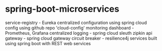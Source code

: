 # spring-boot-microservices

service-registry - Eureka
centralized configuration using spring cloud config using github repo 'cloud-config'
monitoring dashboard - Prometheus, Grafana
centralized logging - spring cloud sleuth zipkin
api gateway - spring cloud gateway
circuit breaker - resilience4j
services built using spring boot with REST web services
